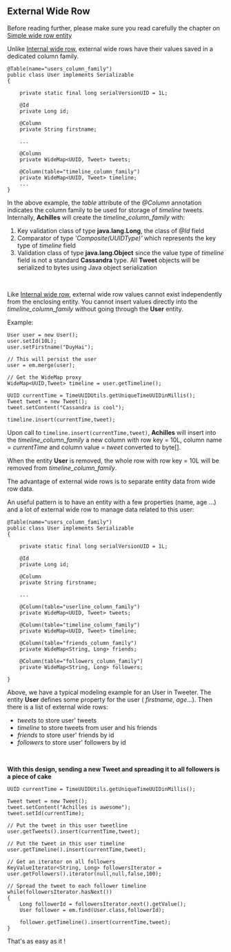 ## External Wide Row

 Before reading further, please make sure you read carefully the chapter on [Simple wide row entity][simpleWideRow]

 Unlike [Internal wide row][internalWideRow], external wide rows have their values saved in a dedicated column family.
 
 	@Table(name="users_column_family")
	public class User implements Serializable
	{

		private static final long serialVersionUID = 1L;

		@Id
		private Long id;

		@Column
		private String firstname;

		...
		
		@Column
		private WideMap<UUID, Tweet> tweets; 

		@Column(table="timeline_column_family")
		private WideMap<UUID, Tweet> timeline; 		
		...
	}
 
 In the above example, the *table* attribute of the *@Column* annotation indicates the column family to be used for 
 storage of *timeline* tweets. Internally, **Achilles** will create the *timeline\_column\_family* with:
 
 1. Key validation class of type **java.lang.Long**, the class of *@Id* field
 2. Comparator of type *'Composite(UUIDType)'* which represents the key type of *timeline* field
 3. Validation class of type **java.lang.Object** since the value type of *timeline* field is not a standard
	**Cassandra** type. All **Tweet** objects will be serialized to bytes using Java object serialization
<br/>

Like [Internal wide row][internalWideRow], external wide row values cannot exist independently from the enclosing
 entity. You cannot insert values directly into the *timeline\_column\_family* without going through the **User** entity.
 
 Example:
 
	User user = new User();
	user.setId(10L);
	user.setFirstname("DuyHai");
	
	// This will persist the user
	user = em.merge(user);
 
	// Get the WideMap proxy
	WideMap<UUID,Tweet> timeline = user.getTimeline();
	
	UUID currentTime = TimeUUIDUtils.getUniqueTimeUUIDinMillis();
	Tweet tweet = new Tweet();
	tweet.setContent("Cassandra is cool");
	
	timeline.insert(currentTime,tweet);
 

 Upon call to `timeline.insert(currentTime,tweet)`, **Achilles** will insert into the *timeline\_column\_family* a new column
 with row key = 10L, column name = *currentTime* and column value = *tweet* converted to byte[].
 
 When the entity **User** is removed, the whole row with row key = 10L will be removed from *timeline\_column\_family*.
 
 The advantage of external wide rows is to separate entity data from wide row data. 

 An useful pattern is to have an entity with a few properties (name, age ...) and a lot of external wide row to manage data related
 to this user:

 	@Table(name="users_column_family")
	public class User implements Serializable
	{

		private static final long serialVersionUID = 1L;

		@Id
		private Long id;

		@Column
		private String firstname;

		...
			
		@Column(table="userline_column_family")
		private WideMap<UUID, Tweet> tweets; 	

		@Column(table="timeline_column_family")
		private WideMap<UUID, Tweet> timeline; 			
		
		@Column(table="friends_column_family")
		private WideMap<String, Long> friends; 			

		@Column(table="followers_column_family")
		private WideMap<String, Long> followers;		

	}
	
 Above, we have a typical modeling example for an User in Tweeter. The entity **User** defines some property for the user ( *firstname*,
 *age*...). Then there is a list of external wide rows:
 
 - *tweets* to store user' tweets
 - *timeline* to store tweets from user and his friends
 - *friends* to store user' friends by id
 - *followers* to store user' followers by id
<br/>

**With this design, sending a new Tweet and spreading it to all followers is a piece of cake**
 
	UUID currentTime = TimeUUIDUtils.getUniqueTimeUUIDinMillis();
	
	Tweet tweet = new Tweet();
	tweet.setContent("Achilles is awesome");
	tweet.setId(currentTime);
	
	// Put the tweet in this user tweetline
	user.getTweets().insert(currentTime,tweet);
	
	// Put the tweet in this user timeline
	user.getTimeline().insert(currentTime,tweet);
	
	// Get an iterator on all followers
	KeyValueIterator<String, Long> followersIterator = user.getFollowers().iterator(null,null,false,100);
	
	// Spread the tweet to each follower timeline
	while(followersIterator.hasNext())
	{
		Long followerId = followersIterator.next().getValue();
		User follower = em.find(User.class,followerId);
		
		follower.getTimeline().insert(currentTime,tweet);
	}
	
 That's as easy as it !	
	
[annotations]: /doanduyhai/achilles/tree/master/documentation/annotations.markdown
[emOperations]: /doanduyhai/achilles/tree/master/documentation/emOperations.markdown
[collectionsAndMaps]: /doanduyhai/achilles/tree/master/documentation/collectionsAndMaps.markdown
[dirtyCheck]: /doanduyhai/achilles/tree/master/documentation/dirtyCheck.markdown
[simpleWideRow]: /doanduyhai/achilles/tree/master/documentation/simpleWideRow.markdown
[internalWideRow]: /doanduyhai/achilles/tree/master/documentation/internalWideRow.markdown
[externalWideRow]: /doanduyhai/achilles/tree/master/documentation/externalWideRow.markdown
[multiComponentKey]: /doanduyhai/achilles/tree/master/documentation/multiComponentKey.markdown
[joinColumns]: /doanduyhai/achilles/tree/master/documentation/joinColumns.markdown 
